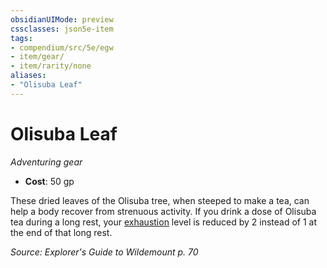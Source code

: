 ```yaml
---
obsidianUIMode: preview
cssclasses: json5e-item
tags:
- compendium/src/5e/egw
- item/gear/
- item/rarity/none
aliases: 
- "Olisuba Leaf"
---
```

# Olisuba Leaf
*Adventuring gear*  

- **Cost**: 50 gp

These dried leaves of the Olisuba tree, when steeped to make a tea, can help a body recover from strenuous activity. If you drink a dose of Olisuba tea during a long rest, your [exhaustion](Mechanics/Rules/conditions.md#Exhaustion) level is reduced by 2 instead of 1 at the end of that long rest.

*Source: Explorer's Guide to Wildemount p. 70*
